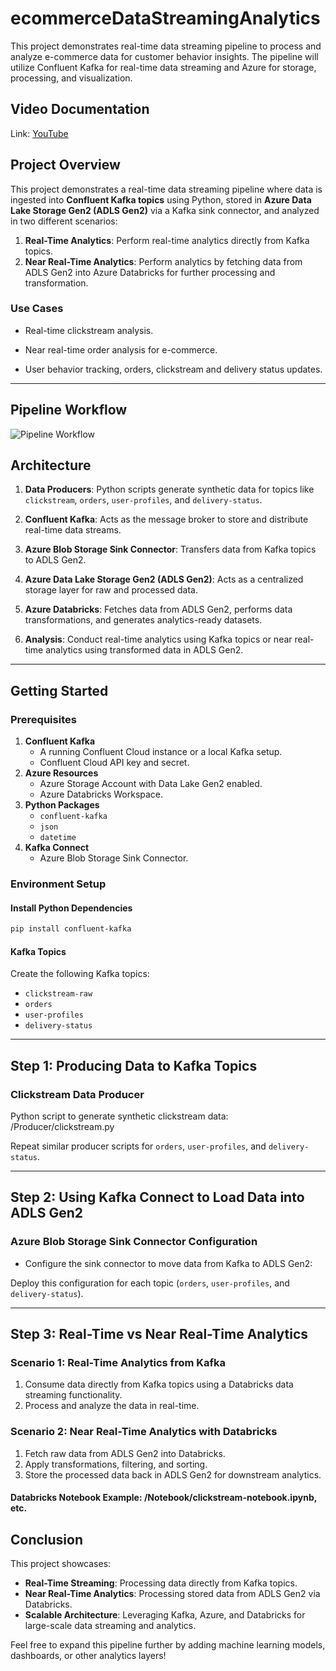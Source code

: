 # ecommerceDataStreamingAnalytics
This project demonstrates real-time data streaming pipeline to process and analyze e-commerce data for customer behavior insights. The pipeline will utilize Confluent Kafka for real-time data streaming and Azure for storage, processing, and visualization.

## Video Documentation
Link: [YouTube](https://youtu.be/3a8VvBdH4Os)

## **Project Overview**
This project demonstrates a real-time data streaming pipeline where data is ingested into **Confluent Kafka topics** using Python, stored in **Azure Data Lake Storage Gen2 (ADLS Gen2)** via a Kafka sink connector, and analyzed in two different scenarios:

1. **Real-Time Analytics**: Perform real-time analytics directly from Kafka topics.
2. **Near Real-Time Analytics**: Perform analytics by fetching data from ADLS Gen2 into Azure Databricks for further processing and transformation.

### **Use Cases**
- Real-time clickstream analysis.

- Near real-time order analysis for e-commerce.

- User behavior tracking, orders, clickstream and delivery status updates.

---

## Pipeline Workflow
![Pipeline Workflow](https://github.com/tahir007malik/ecommerceDataStreamingAnalytics/blob/main/Docs/ecommerceDataStreamingAnalytics-workflow.png)

## **Architecture**

1. **Data Producers**: Python scripts generate synthetic data for topics like `clickstream`, `orders`, `user-profiles`, and `delivery-status`.

2. **Confluent Kafka**: Acts as the message broker to store and distribute real-time data streams.

3. **Azure Blob Storage Sink Connector**: Transfers data from Kafka topics to ADLS Gen2.

4. **Azure Data Lake Storage Gen2 (ADLS Gen2)**: Acts as a centralized storage layer for raw and processed data.

5. **Azure Databricks**: Fetches data from ADLS Gen2, performs data transformations, and generates analytics-ready datasets.

6. **Analysis**: Conduct real-time analytics using Kafka topics or near real-time analytics using transformed data in ADLS Gen2.

---

## **Getting Started**

### **Prerequisites**

1. **Confluent Kafka**
   - A running Confluent Cloud instance or a local Kafka setup.
   - Confluent Cloud API key and secret.
2. **Azure Resources**
   - Azure Storage Account with Data Lake Gen2 enabled.
   - Azure Databricks Workspace.
3. **Python Packages**
   - `confluent-kafka`
   - `json`
   - `datetime`
4. **Kafka Connect**
   - Azure Blob Storage Sink Connector.

### **Environment Setup**
#### **Install Python Dependencies**
```bash
pip install confluent-kafka
```

#### **Kafka Topics**
Create the following Kafka topics:
- `clickstream-raw`
- `orders`
- `user-profiles`
- `delivery-status`

---

## **Step 1: Producing Data to Kafka Topics**

### **Clickstream Data Producer**
Python script to generate synthetic clickstream data: /Producer/clickstream.py

Repeat similar producer scripts for `orders`, `user-profiles`, and `delivery-status`.

---

## **Step 2: Using Kafka Connect to Load Data into ADLS Gen2**

### **Azure Blob Storage Sink Connector Configuration**
- Configure the sink connector to move data from Kafka to ADLS Gen2:

Deploy this configuration for each topic (`orders`, `user-profiles`, and `delivery-status`).

---

## **Step 3: Real-Time vs Near Real-Time Analytics**

### **Scenario 1: Real-Time Analytics from Kafka**
1. Consume data directly from Kafka topics using a Databricks data streaming functionality.
2. Process and analyze the data in real-time.

### **Scenario 2: Near Real-Time Analytics with Databricks**
1. Fetch raw data from ADLS Gen2 into Databricks.
2. Apply transformations, filtering, and sorting.
3. Store the processed data back in ADLS Gen2 for downstream analytics.

#### Databricks Notebook Example: /Notebook/clickstream-notebook.ipynb, etc.

## **Conclusion**
This project showcases:
- **Real-Time Streaming**: Processing data directly from Kafka topics.
- **Near Real-Time Analytics**: Processing stored data from ADLS Gen2 via Databricks.
- **Scalable Architecture**: Leveraging Kafka, Azure, and Databricks for large-scale data streaming and analytics.

Feel free to expand this pipeline further by adding machine learning models, dashboards, or other analytics layers!
